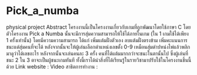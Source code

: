 # Pick_a_numba
physical project
  Abstract
      โครงงานนี้เป็นโครงงานเกี่ยวกับเกมที่ถูกพัฒนาโดยใช้ภาษา C โดยตัวโครงงาน Pick a Numba นั้นจะมีการสุ่มความสามารถให้ใช้ได้ภายในเกม 
    (ใน 1 เกมใช้ได้เพียง 1 ครั้งเท่านั้น) โดยมีความความสามารถ ได้แก่ เพิ่มแต้มฝั่งตัวเอง ลบแต้มฝั่งตรงข้าม เพิ่มคะแนนการชนะแต่สุ่มคนที่จะได้ 
    หลังจากนั้นจะให้ผู้เล่นเลือกตำแหน่งเลขตั้ง 0-9 เหมือนสุ่มตำปหน่งไพ่แล้วพลิกมาดูว่าได้เลขอะไร หลังจากนั้นจะเล่นคนละ 3 ครั้ง คนที่ได้แต้มมากกว่าจะชนะในตานั้นไป 
    ซึ่งผู้เล่นที่ชนะ 2 ใน 3 ตาจะเป็นผู้ชนะเกมทันที ทั้งนี้เราได้นำสิ่งที่ได้เรียนรู้ในรายวิชามาปรับใช้ในโครงงานชิ้นนี้ด้วย
Link website : 
Video สาธิตการทำงาน : 
